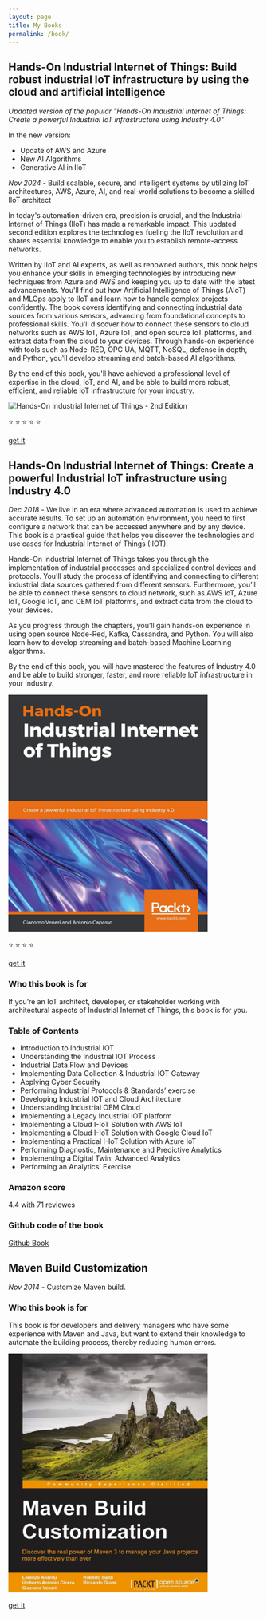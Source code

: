 ```yaml
---
layout: page
title: My Books
permalink: /book/
---
```


## Hands-On Industrial Internet of Things: Build robust industrial IoT infrastructure by using the cloud and artificial intelligence

*Updated version of the popular "Hands-On Industrial Internet of Things: Create a powerful Industrial IoT infrastructure using Industry 4.0"*

In the new version:
* Update of AWS and Azure
* New AI Algorithms
* Generative AI in IIoT

*Nov 2024* - Build scalable, secure, and intelligent systems by utilizing IoT architectures, AWS, Azure, AI, and real-world solutions to become a skilled IIoT architect

In today's automation-driven era, precision is crucial, and the Industrial Internet of Things (IIoT) has made a remarkable impact. This updated second edition explores the technologies fueling the IIoT revolution and shares essential knowledge to enable you to establish remote-access networks.

Written by IIoT and AI experts, as well as renowned authors, this book helps you enhance your skills in emerging technologies by introducing new techniques from Azure and AWS and keeping you up to date with the latest advancements. You'll find out how Artificial Intelligence of Things (AIoT) and MLOps apply to IIoT and learn how to handle complex projects confidently. The book covers identifying and connecting industrial data sources from various sensors, advancing from foundational concepts to professional skills. You'll discover how to connect these sensors to cloud networks such as AWS IoT, Azure IoT, and open source IoT platforms, and extract data from the cloud to your devices. Through hands-on experience with tools such as Node-RED, OPC UA, MQTT, NoSQL, defense in depth, and Python, you'll develop streaming and batch-based AI algorithms.

By the end of this book, you'll have achieved a professional level of expertise in the cloud, IoT, and AI, and be able to build more robust, efficient, and reliable IoT infrastructure for your industry.

<img src="/book2.png" alt="Hands-On Industrial Internet of Things - 2nd Edition" width="400px">


:star: :star: :star: :star: :star:

[get it](https://a.co/d/9UG7pd0)



## Hands-On Industrial Internet of Things: Create a powerful Industrial IoT infrastructure using Industry 4.0 

*Dec 2018* - We live in an era where advanced automation is used to achieve accurate results. To set up an automation environment, you need to first configure a network that can be accessed anywhere and by any device. This book is a practical guide that helps you discover the technologies and use cases for Industrial Internet of Things (IIOT).

Hands-On Industrial Internet of Things takes you through the implementation of industrial processes and specialized control devices and protocols. You’ll study the process of identifying and connecting to different industrial data sources gathered from different sensors. Furthermore, you’ll be able to connect these sensors to cloud network, such as AWS IoT, Azure IoT, Google IoT, and OEM IoT platforms, and extract data from the cloud to your devices.

As you progress through the chapters, you’ll gain hands-on experience in using open source Node-Red, Kafka, Cassandra, and Python. You will also learn how to develop streaming and batch-based Machine Learning algorithms.

By the end of this book, you will have mastered the features of Industry 4.0 and be able to build stronger, faster, and more reliable IoT infrastructure in your Industry.

<img src="/book.png" alt="Hands-On Industrial Internet of Things" width="400px">

:star: :star: :star: :star:

[get it](https://amzn.eu/d/6kUUkTy)

### Who this book is for

If you’re an IoT architect, developer, or stakeholder working with architectural aspects of Industrial Internet of Things, this book is for you.

### Table of Contents

* Introduction to Industrial IOT
* Understanding the Industrial IOT Process
* Industrial Data Flow and Devices
* Implementing Data Collection & Industrial IOT Gateway
* Applying Cyber Security
* Performing Industrial Protocols & Standards’ exercise
* Developing Industrial IOT and Cloud Architecture
* Understanding Industrial OEM Cloud
* Implementing a Legacy Industrial IOT platform
* Implementing a Cloud I-IoT Solution with AWS IoT
* Implementing a Cloud I-IoT Solution with Google Cloud IoT
* Implementing a Practical I-IoT Solution with Azure IoT 
* Performing Diagnostic, Maintenance and Predictive Analytics
* Implementing a Digital Twin: Advanced Analytics
* Performing an Analytics’ Exercise

### Amazon score

4.4 with 71 reviewes

### Github code of the book

[Github Book](https://github.com/venergiac/Hands-On-Industrial-Internet-of-Things)


## Maven Build Customization

*Nov 2014* - Customize Maven build.

### Who this book is for

This book is for developers and delivery managers who have some experience with Maven and Java, but want to extend their knowledge to automate the building process, thereby reducing human errors.

<img src="/book_maven_1.png" alt="Maven Build Customization" width="400px">

[get it](https://amzn.eu/d/izTIwn4)